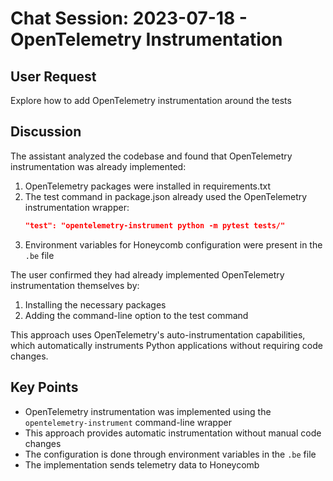# Chat Session: 2023-07-18 - OpenTelemetry Instrumentation

## User Request
Explore how to add OpenTelemetry instrumentation around the tests

## Discussion
The assistant analyzed the codebase and found that OpenTelemetry instrumentation was already implemented:

1. OpenTelemetry packages were installed in requirements.txt
2. The test command in package.json already used the OpenTelemetry instrumentation wrapper:
   ```json
   "test": "opentelemetry-instrument python -m pytest tests/"
   ```
3. Environment variables for Honeycomb configuration were present in the `.be` file

The user confirmed they had already implemented OpenTelemetry instrumentation themselves by:
1. Installing the necessary packages
2. Adding the command-line option to the test command

This approach uses OpenTelemetry's auto-instrumentation capabilities, which automatically instruments Python applications without requiring code changes.

## Key Points
- OpenTelemetry instrumentation was implemented using the `opentelemetry-instrument` command-line wrapper
- This approach provides automatic instrumentation without manual code changes
- The configuration is done through environment variables in the `.be` file
- The implementation sends telemetry data to Honeycomb
